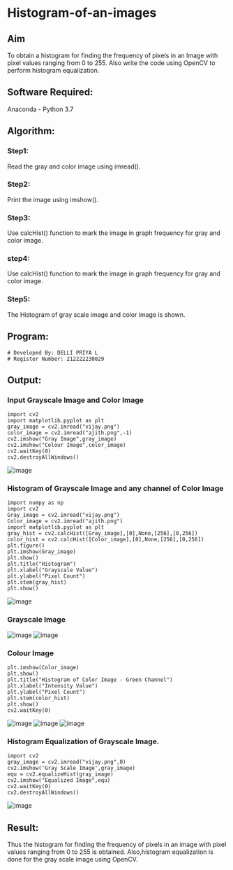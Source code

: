 # Histogram-of-an-images

## Aim
To obtain a histogram for finding the frequency of pixels in an Image with pixel values ranging from 0 to 255. Also write the code using OpenCV to perform histogram equalization.

## Software Required:
Anaconda - Python 3.7

## Algorithm:
### Step1:
Read the gray and color image using imread().

### Step2:
Print the image using imshow().

### Step3:
Use calcHist() function to mark the image in graph frequency for gray and color image.

### step4:
Use calcHist() function to mark the image in graph frequency for gray and color image.

### Step5:
The Histogram of gray scale image and color image is shown.


## Program:
```
# Developed By: DELLI PRIYA L
# Register Number: 212222230029
```

## Output:
### Input Grayscale Image and Color Image
```
import cv2
import matplotlib.pyplot as plt
gray_image = cv2.imread("vijay.png")
color_image = cv2.imread("ajith.png",-1)
cv2.imshow("Gray Image",gray_image)
cv2.imshow("Colour Image",color_image)
cv2.waitKey(0)
cv2.destroyAllWindows()
```
![image](https://github.com/Priya-Loganathan/Histogram-of-an-images/assets/121166075/ae0b0a58-8e75-4aa4-9f5f-b77cfe97de87)

### Histogram of Grayscale Image and any channel of Color Image
```
import numpy as np
import cv2
Gray_image = cv2.imread("vijay.png")
Color_image = cv2.imread("ajith.png")
import matplotlib.pyplot as plt
gray_hist = cv2.calcHist([Gray_image],[0],None,[256],[0,256])
color_hist = cv2.calcHist([Color_image],[0],None,[256],[0,256])
plt.figure()
plt.imshow(Gray_image)
plt.show()
plt.title("Histogram")
plt.xlabel("Grayscale Value")
plt.ylabel("Pixel Count")
plt.stem(gray_hist)
plt.show()
```
![image](https://github.com/Priya-Loganathan/Histogram-of-an-images/assets/121166075/428daeb2-b3ce-4bc8-ab7c-03038c860280)

### Grayscale Image
![image](https://github.com/Priya-Loganathan/Histogram-of-an-images/assets/121166075/9d3dec91-04a6-4fc8-8d07-87006399915e)
![image](https://github.com/Priya-Loganathan/Histogram-of-an-images/assets/121166075/d4e46a61-7592-4c45-b014-7b61acec963a)

### Colour Image
```
plt.imshow(Color_image)
plt.show()
plt.title("Histogram of Color Image - Green Channel")
plt.xlabel("Intensity Value")
plt.ylabel("Pixel Count")
plt.stem(color_hist)
plt.show()
cv2.waitKey(0)
```
![image](https://github.com/Priya-Loganathan/Histogram-of-an-images/assets/121166075/52a5e15e-b3c4-4ce8-a449-9cbbebe95ef2)
![image](https://github.com/Priya-Loganathan/Histogram-of-an-images/assets/121166075/f3e5d02e-453b-4b18-9caa-cfcae814fe34)
![image](https://github.com/Priya-Loganathan/Histogram-of-an-images/assets/121166075/c9d04c24-d948-4f28-a0ee-29c4d42230f2)

### Histogram Equalization of Grayscale Image.
```
import cv2
gray_image = cv2.imread("vijay.png",0)
cv2.imshow('Gray Scale Image',gray_image)
equ = cv2.equalizeHist(gray_image)
cv2.imshow("Equalized Image",equ)
cv2.waitKey(0)
cv2.destroyAllWindows()
```
![image](https://github.com/Priya-Loganathan/Histogram-of-an-images/assets/121166075/91d31343-1e6c-4f7f-ba31-0051aee036f2)

## Result: 
Thus the histogram for finding the frequency of pixels in an image with pixel values ranging from 0 to 255 is obtained. Also,histogram equalization is done for the gray scale image using OpenCV.
